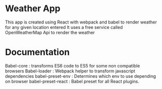 # Weather App

This app is created using React with webpack and babel to render weather for any given location entered
It uses a free service called OpenWeatherMap Api to render the weather

# Documentation

Babel-core         : transforms ES6 code to ES5 for some non compatible browsers
Babel-loader       : Webpack helper to transform javascript dependencies
babel-preset-env   : Determines which env to use depending on browser
babel-preset-react : Babel preset for all React plugins.

